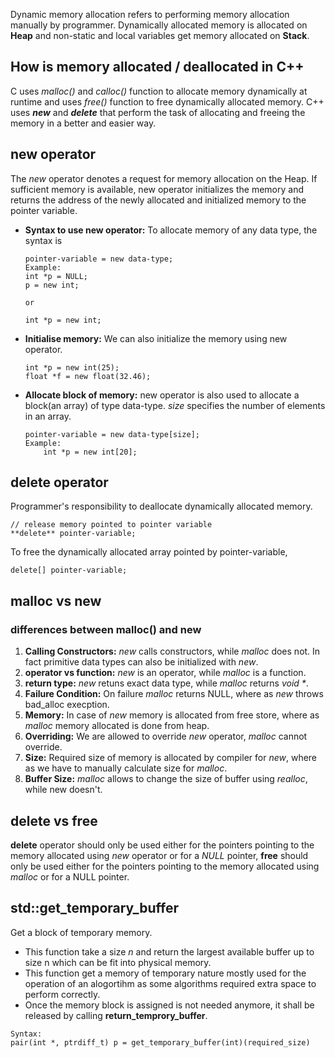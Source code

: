 Dynamic memory allocation refers to performing memory allocation manually by programmer. 
Dynamically allocated memory is allocated on **Heap** and non-static and local variables 
get memory allocated on **Stack**.

## How is memory allocated / deallocated in C++
C uses _malloc()_ and _calloc()_ function to allocate memory dynamically at runtime and 
uses _free()_ function to free dynamically allocated memory.
C++ uses _**new**_ and _**delete**_ that perform the task of allocating and freeing the 
memory in a better and easier way.

## new operator
The _new_ operator denotes a request for memory allocation on the Heap. If sufficient 
memory is available, new operator initializes the memory and returns the address of the 
newly allocated and initialized memory to the pointer variable.
* **Syntax to use new operator:** To allocate memory of any data type, the syntax is
    ```
    pointer-variable = new data-type;
    Example:
    int *p = NULL;
    p = new int;
    
    or

    int *p = new int;
    ```
* **Initialise memory:** We can also initialize the memory using new operator.
    ```
    int *p = new int(25);
    float *f = new float(32.46);
    ```
* **Allocate block of memory:** new operator is also used to allocate a block(an array) 
of type data-type. _size_ specifies the number of elements in an array.
    ```
    pointer-variable = new data-type[size];
    Example:
        int *p = new int[20];
    ```

## delete operator
Programmer's responsibility to deallocate dynamically allocated memory.
```
// release memory pointed to pointer variable
**delete** pointer-variable;
```
To free the dynamically allocated array pointed by pointer-variable,
```
delete[] pointer-variable;
```

## malloc vs new 
### differences between malloc() and new
1. **Calling Constructors:** _new_ calls constructors, while _malloc_ does not. In fact 
primitive data types can also be initialized with _new_.
1. **operator vs function:** _new_ is an operator, while _malloc_ is a function.
1. **return type:** _new_ retuns exact data type, while _malloc_ returns _void *_.
1. **Failure Condition:** On failure _malloc_ returns NULL, where as _new_ throws bad_alloc
execption.
1. **Memory:** In case of _new_ memory is allocated from free store, where as _malloc_ memory 
allocated is done from heap.
1. **Overriding:** We are allowed to override _new_ operator, _malloc_ cannot override.
1. **Size:** Required size of memory is allocated by compiler for _new_, where as we have to 
manually calculate size for _malloc_.
1. **Buffer Size:** _malloc_ allows to change the size of buffer using _realloc_, while new doesn't.

## delete vs free
**delete** operator should only be used either for the pointers pointing to the memory 
allocated using _new_ operator or for a _NULL_ pointer,
**free** should only be used either for the pointers pointing to the memory allocated using 
_malloc_ or for a NULL pointer.


## std::get_temporary_buffer
Get a block of temporary memory.
* This function take a size _n_ and return the largest available buffer up to size n which 
can be fit into physical memory.
* This function get a memory of temporary nature mostly used for the operation of an alogortihm 
as some algorithms required extra space to perform correctly.
* Once the memory block is assigned is not needed anymore, it shall be released by calling 
**return_temprory_buffer**.

```
Syntax:
pair(int *, ptrdiff_t) p = get_temporary_buffer(int)(required_size)
```
